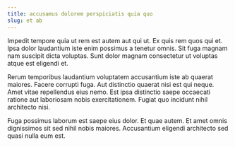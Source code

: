 ```yaml
---
title: accusamus dolorem perspiciatis quia quo
slug: et ab
---
```


Impedit tempore quia ut rem est autem aut qui ut. Ex quis rem quos qui et. Ipsa dolor laudantium iste enim possimus a tenetur omnis. Sit fuga magnam nam suscipit dicta voluptas. Sunt dolor magnam consectetur ut voluptas atque est eligendi et.

Rerum temporibus laudantium voluptatem accusantium iste ab quaerat maiores. Facere corrupti fuga. Aut distinctio quaerat nisi est qui neque. Amet vitae repellendus eius nemo. Est ipsa distinctio saepe occaecati ratione aut laboriosam nobis exercitationem. Fugiat quo incidunt nihil architecto nisi.

Fuga possimus laborum est saepe eius dolor. Et quae autem. Et amet omnis dignissimos sit sed nihil nobis maiores. Accusantium eligendi architecto sed quasi nulla eum est.
